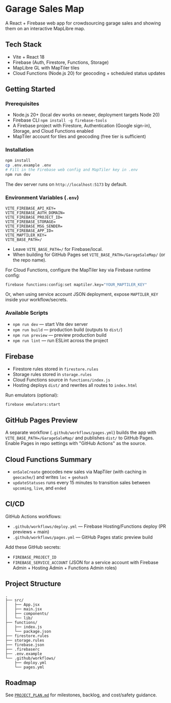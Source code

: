 # Garage Sales Map

A React + Firebase web app for crowdsourcing garage sales and showing them on an interactive MapLibre map.

## Tech Stack
- Vite + React 18
- Firebase (Auth, Firestore, Functions, Storage)
- MapLibre GL with MapTiler tiles
- Cloud Functions (Node.js 20) for geocoding + scheduled status updates

## Getting Started

### Prerequisites
- Node.js 20+ (local dev works on newer, deployment targets Node 20)
- Firebase CLI `npm install -g firebase-tools`
- A Firebase project with Firestore, Authentication (Google sign-in), Storage, and Cloud Functions enabled
- MapTiler account for tiles and geocoding (free tier is sufficient)

### Installation
```bash
npm install
cp .env.example .env
# Fill in the Firebase web config and MapTiler key in .env
npm run dev
```
The dev server runs on `http://localhost:5173` by default.

### Environment Variables (`.env`)
```
VITE_FIREBASE_API_KEY=
VITE_FIREBASE_AUTH_DOMAIN=
VITE_FIREBASE_PROJECT_ID=
VITE_FIREBASE_STORAGE=
VITE_FIREBASE_MSG_SENDER=
VITE_FIREBASE_APP_ID=
VITE_MAPTILER_KEY=
VITE_BASE_PATH=/
```
- Leave `VITE_BASE_PATH=/` for Firebase/local.
- When building for GitHub Pages set `VITE_BASE_PATH=/GarageSaleMap/` (or the repo name).

For Cloud Functions, configure the MapTiler key via Firebase runtime config:
```bash
firebase functions:config:set maptiler.key="YOUR_MAPTILER_KEY"
```
Or, when using service account JSON deployment, expose `MAPTILER_KEY` inside your workflow/secrets.

### Available Scripts
- `npm run dev` — start Vite dev server
- `npm run build` — production build (outputs to `dist/`)
- `npm run preview` — preview production build
- `npm run lint` — run ESLint across the project

## Firebase
- Firestore rules stored in `firestore.rules`
- Storage rules stored in `storage.rules`
- Cloud Functions source in `functions/index.js`
- Hosting deploys `dist/` and rewrites all routes to `index.html`

Run emulators (optional):
```bash
firebase emulators:start
```

## GitHub Pages Preview
A separate workflow (`.github/workflows/pages.yml`) builds the app with `VITE_BASE_PATH=/GarageSaleMap/` and publishes `dist/` to GitHub Pages. Enable Pages in repo settings with "GitHub Actions" as the source.

## Cloud Functions Summary
- `onSaleCreate` geocodes new sales via MapTiler (with caching in `geocache/`) and writes `loc` + `geohash`
- `updateStatuses` runs every 15 minutes to transition sales between `upcoming`, `live`, and `ended`

## CI/CD
GitHub Actions workflows:
- `.github/workflows/deploy.yml` — Firebase Hosting/Functions deploy (PR previews + main)
- `.github/workflows/pages.yml` — GitHub Pages static preview build

Add these GitHub secrets:
- `FIREBASE_PROJECT_ID`
- `FIREBASE_SERVICE_ACCOUNT` (JSON for a service account with Firebase Admin + Hosting Admin + Functions Admin roles)

## Project Structure
```
.
├── src/
│   ├── App.jsx
│   ├── main.jsx
│   ├── components/
│   └── lib/
├── functions/
│   ├── index.js
│   └── package.json
├── firestore.rules
├── storage.rules
├── firebase.json
├── .firebaserc
├── .env.example
└── .github/workflows/
    ├── deploy.yml
    └── pages.yml
```

## Roadmap
See [`PROJECT_PLAN.md`](PROJECT_PLAN.md) for milestones, backlog, and cost/safety guidance.